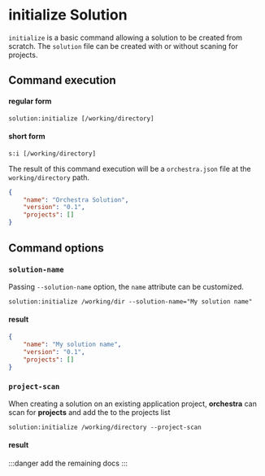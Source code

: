 # initialize Solution

`initialize` is a basic command allowing a solution to be created from scratch. The `solution` file can be created with or without scaning for projects.

## Command execution
#### regular form
```sh:no-line-numbers
solution:initialize [/working/directory]
```

#### short form
```sh:no-line-numbers
s:i [/working/directory]
```

The result of this command execution will be a `orchestra.json` file at the `working/directory` path.
```json
{
    "name": "Orchestra Solution",
    "version": "0.1",
    "projects": []
}
```

## Command options
### `solution-name`
Passing `--solution-name` option, the `name` attribute can be customized.
```sh:no-line-numbers
solution:initialize /working/dir --solution-name="My solution name"
```
#### result 
```json
{
    "name": "My solution name",
    "version": "0.1",
    "projects": []
}
```

### `project-scan`
When creating a solution on an existing application project, **orchestra** can scan for **projects** and add the to the projects list
```sh:no-line-numbers
solution:initialize /working/directory --project-scan
```
#### result
:::danger 
add the remaining docs
:::
```json
```